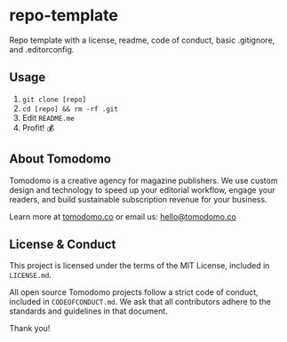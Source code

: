 # repo-template

Repo template with a license, readme, code of conduct, basic .gitignore, and .editorconfig.

## Usage

1. `git clone [repo]`
2. `cd [repo] && rm -rf .git`
3. Edit `README.me`
4. Profit! 💰

## About Tomodomo

Tomodomo is a creative agency for magazine publishers. We use custom design and technology to speed up your editorial workflow, engage your readers, and build sustainable subscription revenue for your business.

Learn more at [tomodomo.co](https://tomodomo.co) or email us: [hello@tomodomo.co](mailto:hello@tomodomo.co)

## License & Conduct

This project is licensed under the terms of the MIT License, included in `LICENSE.md`.

All open source Tomodomo projects follow a strict code of conduct, included in `CODEOFCONDUCT.md`. We ask that all contributors adhere to the standards and guidelines in that document.

Thank you!
